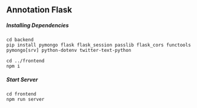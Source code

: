 ## Annotation Flask

##### Installing Dependencies

    cd backend
    pip install pymongo flask flask_session passlib flask_cors functools pymongo[srv] python-dotenv twitter-text-python

    cd ../frontend
    npm i

##### Start Server

    cd frontend
    npm run server

